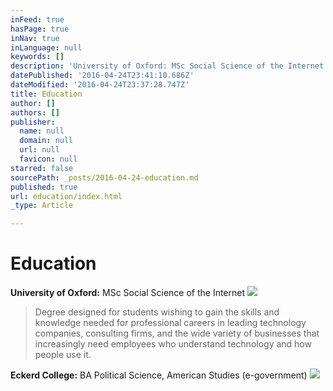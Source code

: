 ```yaml
---
inFeed: true
hasPage: true
inNav: true
inLanguage: null
keywords: []
description: 'University of Oxford: MSc Social Science of the Internet'
datePublished: '2016-04-24T23:41:10.686Z'
dateModified: '2016-04-24T23:37:28.747Z'
title: Education
author: []
authors: []
publisher:
  name: null
  domain: null
  url: null
  favicon: null
starred: false
sourcePath: _posts/2016-04-24-education.md
published: true
url: education/index.html
_type: Article

---
```

# Education

**University of Oxford:** MSc Social Science of the Internet
![](https://the-grid-user-content.s3-us-west-2.amazonaws.com/beafe868-9699-4879-9b74-a8713790120f.jpg)

> Degree designed for students wishing to gain the skills and knowledge needed for professional careers in leading technology companies, consulting firms, and the wide variety of businesses that increasingly need employees who understand technology and how people use it.
> 

**Eckerd College:** BA Political Science, American Studies (e-government)
![](https://the-grid-user-content.s3-us-west-2.amazonaws.com/b98cedc6-ec4a-4b68-a7ba-17eeef9818b7.png)